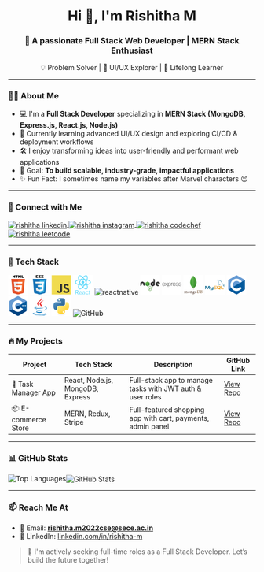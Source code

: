 <p align="right">
  <!-- <img src="profile.jpg" alt="Rishitha M" width="150" style="border-radius:50%" /> -->
</p>

<h1 align="center">Hi 👋, I'm Rishitha M</h1>
<h3 align="center">🚀 A passionate Full Stack Web Developer | MERN Stack Enthusiast</h3>

<p align="center">
  💡 Problem Solver | 🎨 UI/UX Explorer | 🧠 Lifelong Learner
</p>

---

### 🧑‍💻 About Me

- 💻 I'm a **Full Stack Developer** specializing in **MERN Stack (MongoDB, Express.js, React.js, Node.js)**
- 🌱 Currently learning advanced UI/UX design and exploring CI/CD & deployment workflows
- 🛠️ I enjoy transforming ideas into user-friendly and performant web applications
- 🚀 Goal: **To build scalable, industry-grade, impactful applications**
- ✨ Fun Fact: I sometimes name my variables after Marvel characters 😉

---

### 🔗 Connect with Me

<p align="left">
  <a href="https://www.linkedin.com/in/rishitha-m/" target="blank">
    <img align="center" src="https://raw.githubusercontent.com/rahuldkjain/github-profile-readme-generator/master/src/images/icons/Social/linked-in-alt.svg" alt="rishitha linkedin" height="30" width="40" />
  </a>
  <a href="https://www.instagram.com/rishitha20__/" target="blank">
    <img align="center" src="https://raw.githubusercontent.com/rahuldkjain/github-profile-readme-generator/master/src/images/icons/Social/instagram.svg" alt="rishitha instagram" height="30" width="40" />
  </a>
  <a href="https://www.codechef.com/users/rishithacse_20" target="blank">
    <img align="center" src="https://cdn.jsdelivr.net/npm/simple-icons@3.1.0/icons/codechef.svg" alt="rishitha codechef" height="30" width="40" />
  </a>
  <a href="https://leetcode.com/u/rishitha_20/" target="blank">
    <img align="center" src="https://raw.githubusercontent.com/rahuldkjain/github-profile-readme-generator/master/src/images/icons/Social/leet-code.svg" alt="rishitha leetcode" height="30" width="40" />
  </a>
</p>

---

### 🧰 Tech Stack

<p align="left">
  <img src="https://raw.githubusercontent.com/devicons/devicon/master/icons/html5/html5-original-wordmark.svg" alt="html5" height="40"/>
  <img src="https://raw.githubusercontent.com/devicons/devicon/master/icons/css3/css3-original-wordmark.svg" alt="css3" height="40"/>
  <img src="https://raw.githubusercontent.com/devicons/devicon/master/icons/javascript/javascript-original.svg" alt="javascript" height="40"/>
  <img src="https://raw.githubusercontent.com/devicons/devicon/master/icons/react/react-original-wordmark.svg" alt="react" height="40"/>
  <img src="https://reactnative.dev/img/header_logo.svg" alt="reactnative" height="40"/>
  <img src="https://raw.githubusercontent.com/devicons/devicon/master/icons/nodejs/nodejs-original-wordmark.svg" alt="nodejs" height="40"/>
  <img src="https://raw.githubusercontent.com/devicons/devicon/master/icons/express/express-original-wordmark.svg" alt="express" height="40"/>
  <img src="https://raw.githubusercontent.com/devicons/devicon/master/icons/mongodb/mongodb-original-wordmark.svg" alt="mongodb" height="40"/>
  <img src="https://raw.githubusercontent.com/devicons/devicon/master/icons/mysql/mysql-original-wordmark.svg" alt="mysql" height="40"/>
  <img src="https://raw.githubusercontent.com/devicons/devicon/master/icons/c/c-original.svg" alt="c" height="40"/>
  <img src="https://raw.githubusercontent.com/devicons/devicon/master/icons/cplusplus/cplusplus-original.svg" alt="cplusplus" height="40"/>
  <img src="https://raw.githubusercontent.com/devicons/devicon/master/icons/java/java-original.svg" alt="java" height="40"/>
  <img src="https://raw.githubusercontent.com/devicons/devicon/master/icons/python/python-original.svg" alt="python" height="40"/>
  <img src="https://cdn-icons-png.flaticon.com/512/25/25231.png" alt="GitHub" height="40"/>
</p>

---

### 🔥 My Projects

| Project               | Tech Stack                         | Description                                                  | GitHub Link                                                   |
|-----------------------|------------------------------------|--------------------------------------------------------------|---------------------------------------------------------------|
| 📝 Task Manager App   | React, Node.js, MongoDB, Express   | Full-stack app to manage tasks with JWT auth & user roles    | [View Repo](https://github.com/Rishitha0320/task-manager)     |
| 📦 E-commerce Store   | MERN, Redux, Stripe                | Full-featured shopping app with cart, payments, admin panel  | [View Repo](https://github.com/Rishitha0320/e-commerce-project) |

---

### 📊 GitHub Stats

<p>
  <img align="left" src="https://github-readme-stats.vercel.app/api/top-langs?username=rishitha0320&show_icons=true&locale=en&layout=compact" alt="Top Languages" />
</p>

<p>
  <img align="center" src="https://github-readme-stats.vercel.app/api?username=rishitha0320&show_icons=true&locale=en" alt="GitHub Stats" />
</p>

---

### 📫 Reach Me At

- 📧 Email: **rishitha.m2022cse@sece.ac.in**
- 💼 LinkedIn: [linkedin.com/in/rishitha-m](https://www.linkedin.com/in/rishitha-m/)

> 👀 I'm actively seeking full-time roles as a Full Stack Developer. Let’s build the future together!

